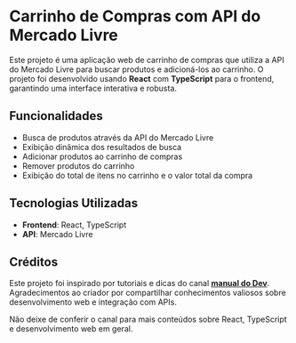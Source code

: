 # Carrinho de Compras com API do Mercado Livre

Este projeto é uma aplicação web de carrinho de compras que utiliza a API do Mercado Livre para buscar produtos e adicioná-los ao carrinho. O projeto foi desenvolvido usando **React** com **TypeScript** para o frontend, garantindo uma interface interativa e robusta.

## Funcionalidades

- Busca de produtos através da API do Mercado Livre
- Exibição dinâmica dos resultados de busca
- Adicionar produtos ao carrinho de compras
- Remover produtos do carrinho
- Exibição do total de itens no carrinho e o valor total da compra

## Tecnologias Utilizadas

- **Frontend**: React, TypeScript
- **API**: Mercado Livre

## Créditos

Este projeto foi inspirado por tutoriais e dicas do canal **[manual do Dev](https://www.youtube.com/watch?v=HSAlJJI6K_A&list=PLdtmpu_1ITQKuHMG4s0wUMa55OdsYeWw0)**. Agradecimentos ao criador por compartilhar conhecimentos valiosos sobre desenvolvimento web e integração com APIs.

Não deixe de conferir o canal para mais conteúdos sobre React, TypeScript e desenvolvimento web em geral.
